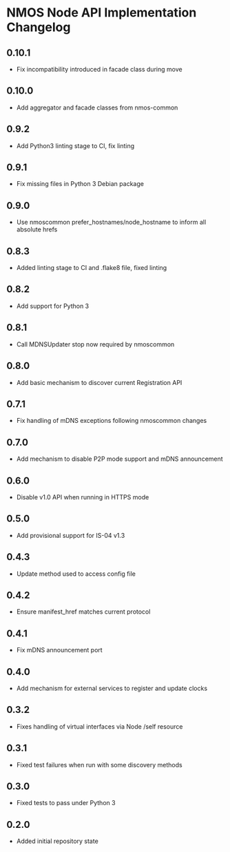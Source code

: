 # NMOS Node API Implementation Changelog

## 0.10.1
- Fix incompatibility introduced in facade class during move

## 0.10.0
- Add aggregator and facade classes from nmos-common

## 0.9.2
- Add Python3 linting stage to CI, fix linting

## 0.9.1
- Fix missing files in Python 3 Debian package

## 0.9.0
- Use nmoscommon prefer_hostnames/node_hostname to inform all absolute hrefs

## 0.8.3
- Added linting stage to CI and .flake8 file, fixed linting

## 0.8.2
- Add support for Python 3

## 0.8.1
- Call MDNSUpdater stop now required by nmoscommon

## 0.8.0
- Add basic mechanism to discover current Registration API

## 0.7.1
- Fix handling of mDNS exceptions following nmoscommon changes

## 0.7.0
- Add mechanism to disable P2P mode support and mDNS announcement

## 0.6.0
- Disable v1.0 API when running in HTTPS mode

## 0.5.0
- Add provisional support for IS-04 v1.3

## 0.4.3
- Update method used to access config file

## 0.4.2
- Ensure manifest_href matches current protocol

## 0.4.1
- Fix mDNS announcement port

## 0.4.0
- Add mechanism for external services to register and update clocks

## 0.3.2
- Fixes handling of virtual interfaces via Node /self resource

## 0.3.1
- Fixed test failures when run with some discovery methods

## 0.3.0
- Fixed tests to pass under Python 3

## 0.2.0
- Added initial repository state
